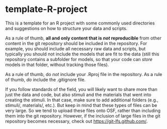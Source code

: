 # template-R-project
This is a template for an R project with some commonly used directories and suggestions on how to structure your data and scripts. 

As a rule of thumb, **all and only content that is *not* reproducible** from other content in the git repository should be included 
in the repository. For example, you should include all necessary raw data and scripts, but typically you should not include the models
that are fit to the data (still this repository contains a subfolder for models, so that your code can *store* models in that folder, 
without tracking those files).

As a rule of thumb, do *not* include your .Rproj file in the repository. As a rule of thumb, *do* include the .gitignore file.

If you follow standards of the field, you will likely want to share more than just the data and code, but also stimuli and the 
materials that went into creating the stimuli. In that case, make sure to add additional folders (e.g., stimuli/, materials/, etc.).
But keep in mind that these types of files can be very large. So we tend to upload these files onto OSF, rather than including them
into the git repository. However, if the inclusion of large files in the git repository becomes necessary, check out https://git-lfs.github.com/.
